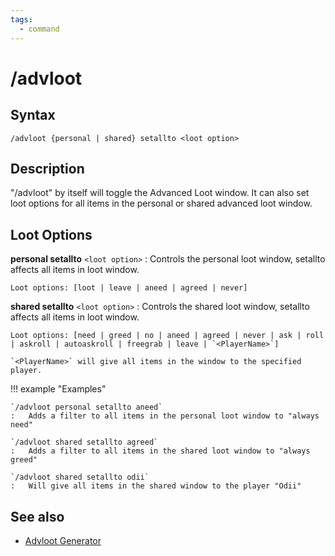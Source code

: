 ```yaml
---
tags:
  - command
---
```


# /advloot

## Syntax

<!--cmd-syntax-start-->
```eqcommand
/advloot {personal | shared} setallto <loot option>
```
<!--cmd-syntax-end-->

## Description

<!--cmd-desc-start-->
"/advloot" by itself will toggle the Advanced Loot window. It can also set loot options for all items in the personal or shared advanced loot window.
<!--cmd-desc-end-->

## Loot Options

**personal setallto** `<loot option>`
:   Controls the personal loot window, setallto affects all items in loot window.  

    Loot options: [loot | leave | aneed | agreed | never]

**shared setallto** `<loot option>`
:   Controls the shared loot window, setallto affects all items in loot window.  

    Loot options: [need | greed | no | aneed | agreed | never | ask | roll | askroll | autoaskroll | freegrab | leave | `<PlayerName>`]  

    `<PlayerName>` will give all items in the window to the specified player.

!!! example "Examples"

    `/advloot personal setallto aneed`
    :   Adds a filter to all items in the personal loot window to "always need"

    `/advloot shared setallto agreed`
    :   Adds a filter to all items in the shared loot window to "always greed"

    `/advloot shared setallto odii`
    :   Will give all items in the shared window to the player "Odii"

## See also

- [Advloot Generator](https://www.redguides.com/community/advloot-gen)